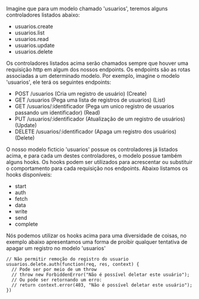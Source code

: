 Imagine que para um modelo chamado 'usuarios', teremos alguns controladores listados abaixo:

 - usuarios.create
 - usuarios.list
 - usuarios.read
 - usuarios.update
 - usuarios.delete

Os controladores listados acima serão chamados sempre que houver uma requisição http em algum dos nossos endpoints.
Os endpoints são as rotas associadas a um determinado modelo. Por exemplo, imagine o modelo 'usuarios', ele
terá os seguintes endpoints:
 
- POST /usuarios                  (Cria um registro de usuário) (Create)
- GET /usuarios                   (Pega uma lista de registros de usuarios) (List)
- GET /usuarios/:identificador    (Pega um unico registro de usuarios passando um identificador) (Read)
- PUT /usuarios/:identificador    (Atualização de um registro de usuários) (Update)
- DELETE /usuarios/:identificador (Apaga um registro dos usuários) (Delete)

O nosso modelo ficticio 'usuarios' possue os controladores já listados acima, e para cada um destes controladores, 
o modelo possue também alguns hooks. Os hooks podem ser utilizados para acrescentar ou substituir o comportamento
para cada requisição nos endpoints. Abaixo listamos os hooks disponíveis:

 - start
 - auth
 - fetch
 - data
 - write
 - send
 - complete
 
Nós podemos utilizar os hooks acima para uma diversidade de coisas, no exemplo abaixo apresentamos uma forma de 
proibir qualquer tentativa de apagar um registro no modelo 'usuarios'

    // Não permitir remoção do registro do usuario
    usuarios.delete.auth(function(req, res, context) {
      // Pode ser por meio de um throw
      // throw new ForbiddenError("Não é possível deletar este usuário");
      // Ou pode ser retornando um erro:
      // return context.error(403, "Não é possível deletar este usuário");
    })
